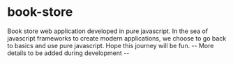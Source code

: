 # book-store
Book store web application developed in pure javascript. 
In the sea of javascript frameworks to create modern applications, we choose to go back to basics and use pure javascript.
Hope this journey will be fun.
-- More details to be added during development -- 
